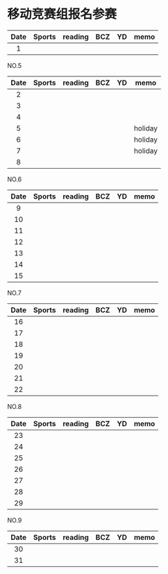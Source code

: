 # 移动竞赛组报名参赛

| Date  | Sports | reading | BCZ | YD | memo | 
| :---: | :---: | :---: | :---: | :---: | :---: | 
| 1 | |  |  |  |  | 

NO.5

| Date  | Sports | reading | BCZ | YD | memo | 
| :---: | :---: | :---: | :---: | :---: | :---: | 
| 2 |  |  |  |  |  | 
| 3 |  |  |  |  |  | 
| 4 |  |  |  |  |  | 
| 5 |  |  |  |  | holiday | 
| 6 |  |  |  |  | holiday | 
| 7 |  |  |  |  | holiday | 
| 8 |  |  |  |  |  | 

NO.6

| Date  | Sports | reading | BCZ | YD | memo | 
| :---: | :---: | :---: | :---: | :---: | :---: | 
| 9 |  |  |  |  |  |   
| 10 |  |  |  |  |  | 
| 11 |  |  |  |  |  | 
| 12 |  |  |  |  |  | 
| 13 |  |  |  |  |  | 
| 14 |  |  |  |  |  | 
| 15 |  |  |  |  |  | 

NO.7

| Date  | Sports | reading | BCZ | YD | memo | 
| :---: | :---: | :---: | :---: | :---: | :---: | 
| 16 |  |  |  |  |  | 
| 17 |  |  |  |  |  | 
| 18 |  |  |  |  |  | 
| 19 |  |  |  |  |  |   
| 20 |  |  |  |  |  | 
| 21 |  |  |  |  |  | 
| 22 |  |  |  |  |  | 

NO.8

| Date  | Sports | reading | BCZ | YD | memo | 
| :---: | :---: | :---: | :---: | :---: | :---: | 
| 23 |  |  |  |  |  | 
| 24 |  |  |  |  |  | 
| 25 |  |  |  |  |  | 
| 26 |  |  |  |  |  | 
| 27 |  |  |  |  |  | 
| 28 |  |  |  |  |  | 
| 29 |  |  |  |  |  |  

NO.9

| Date  | Sports | reading | BCZ | YD | memo | 
| :---: | :---: | :---: | :---: | :---: | :---: | 
| 30 |  |  |  |  |  | 
| 31 |  |  |  |  |  | 

